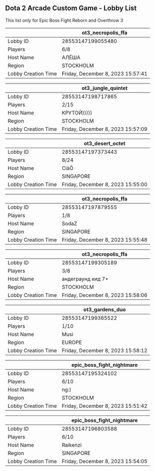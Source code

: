 ## Dota 2 Arcade Custom Game - Lobby List

This list only for Epic Boss Fight Reborn and Overthrow 3

|  | ot3_necropolis_ffa |
| ------ | ------ |
| Lobby ID | 28553147199055480 |
| Players | 6/8 |
| Host Name | АЛЁША |
| Region | STOCKHOLM |
| Lobby Creation Time | Friday, December 8, 2023 15:57:41 |


|  | ot3_jungle_quintet |
| ------ | ------ |
| Lobby ID | 28553147198717865 |
| Players | 2/15 |
| Host Name | КРУТОЙ))))) |
| Region | STOCKHOLM |
| Lobby Creation Time | Friday, December 8, 2023 15:57:09 |


|  | ot3_desert_octet |
| ------ | ------ |
| Lobby ID | 28553147197373443 |
| Players | 8/24 |
| Host Name | CiàÕ |
| Region | SINGAPORE |
| Lobby Creation Time | Friday, December 8, 2023 15:55:00 |


|  | ot3_necropolis_ffa |
| ------ | ------ |
| Lobby ID | 28553147197879555 |
| Players | 1/8 |
| Host Name | SodaZ |
| Region | SINGAPORE |
| Lobby Creation Time | Friday, December 8, 2023 15:55:48 |


|  | ot3_necropolis_ffa |
| ------ | ------ |
| Lobby ID | 28553147199305189 |
| Players | 3/8 |
| Host Name | андеграунд кид 7+ |
| Region | STOCKHOLM |
| Lobby Creation Time | Friday, December 8, 2023 15:58:06 |


|  | ot3_gardens_duo |
| ------ | ------ |
| Lobby ID | 28553147199365522 |
| Players | 1/10 |
| Host Name | Musi |
| Region | EUROPE |
| Lobby Creation Time | Friday, December 8, 2023 15:58:12 |


|  | epic_boss_fight_nightmare |
| ------ | ------ |
| Lobby ID | 28553147195324102 |
| Players | 6/10 |
| Host Name | ng:) |
| Region | STOCKHOLM |
| Lobby Creation Time | Friday, December 8, 2023 15:51:42 |


|  | epic_boss_fight_nightmare |
| ------ | ------ |
| Lobby ID | 28553147196803588 |
| Players | 6/10 |
| Host Name | Raikenzi |
| Region | SINGAPORE |
| Lobby Creation Time | Friday, December 8, 2023 15:54:05 |


